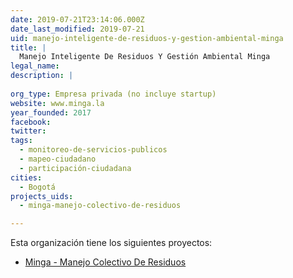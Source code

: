 ```yaml
---
date: 2019-07-21T23:14:06.000Z
date_last_modified: 2019-07-21
uid: manejo-inteligente-de-residuos-y-gestion-ambiental-minga
title: |
  Manejo Inteligente De Residuos Y Gestión Ambiental Minga
legal_name: 
description: |
  
org_type: Empresa privada (no incluye startup)
website: www.minga.la
year_founded: 2017
facebook: 
twitter: 
tags:
  - monitoreo-de-servicios-publicos
  - mapeo-ciudadano
  - participación-ciudadana
cities: 
  - Bogotá
projects_uids:
  - minga-manejo-colectivo-de-residuos

---
```


Esta organización tiene los siguientes proyectos:

- [Minga - Manejo Colectivo De Residuos](/proyectos/minga-manejo-colectivo-de-residuos)
